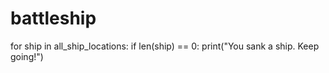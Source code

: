# battleship

for ship in all_ship_locations: if len(ship) == 0: print("You sank a ship. Keep going!")
